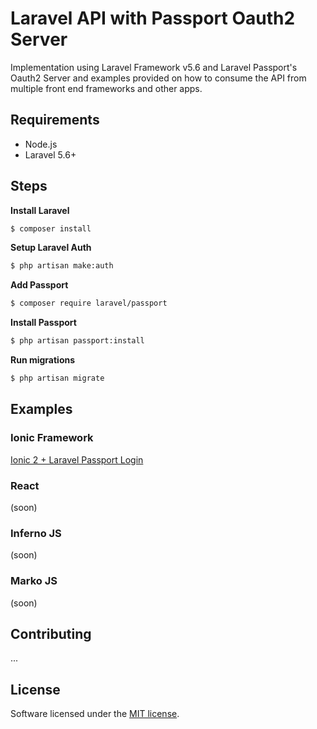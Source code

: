 
# Laravel API with Passport Oauth2 Server

Implementation using Laravel Framework v5.6 and Laravel Passport's Oauth2 Server and examples provided on how to consume the API from multiple front end frameworks and other apps.

## Requirements

- Node.js
- Laravel 5.6+


## Steps

**Install Laravel**

``` bash
$ composer install
```


**Setup Laravel Auth**

``` bash
$ php artisan make:auth
```


**Add Passport**

``` bash
$ composer require laravel/passport
```


**Install Passport**

``` bash
$ php artisan passport:install
```


**Run migrations**

``` bash
$ php artisan migrate
```


## Examples


### Ionic Framework 

[Ionic 2 + Laravel Passport Login](https://github.com/fcaivano/ionic-passport-app)

### React

(soon)

### Inferno JS

(soon) 

### Marko JS

(soon)


## Contributing

...

<!-- ### Security

If you discover any security-related issues, please email email@provider.com instead of using the issue tracker. -->

<!-- ## Support

...

... -->


## License

Software licensed under the [MIT license](https://opensource.org/licenses/MIT).